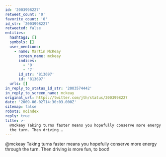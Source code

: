 ```yaml
---
id: '2003998227'
retweet_count: '0'
favorite_count: '0'
id_str: '2003998227'
retweeted: false
entities:
  hashtags: []
  symbols: []
  user_mentions:
    - name: Martin McKeay
      screen_name: mckeay
      indices:
        - '0'
        - '7'
      id_str: '813697'
      id: '813697'
  urls: []
in_reply_to_status_id_str: '2003574442'
in_reply_to_screen_name: mckeay
original_url: https://twitter.com/jth/status/2003998227
date: '2009-06-02T14:30:03.000Z'
sitemap: false
robots: noindex
reply: true
title: >-
  @mckeay Taking turns faster means you hopefully conserve more energy through
  the turn. Then driving …
---
```


@mckeay Taking turns faster means you hopefully conserve more energy through the turn. Then driving is more fun, to boot!